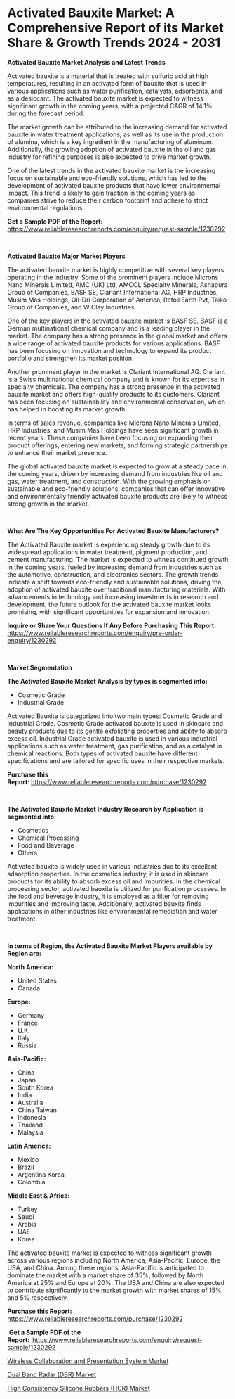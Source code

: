 <p><h1>Activated Bauxite Market: A Comprehensive Report of its Market Share & Growth Trends 2024 - 2031</h1></p><p><strong>Activated Bauxite Market Analysis and Latest Trends</strong></p>
<p><p>Activated bauxite is a material that is treated with sulfuric acid at high temperatures, resulting in an activated form of bauxite that is used in various applications such as water purification, catalysts, adsorbents, and as a desiccant. The activated bauxite market is expected to witness significant growth in the coming years, with a projected CAGR of 14.1% during the forecast period.</p><p>The market growth can be attributed to the increasing demand for activated bauxite in water treatment applications, as well as its use in the production of alumina, which is a key ingredient in the manufacturing of aluminum. Additionally, the growing adoption of activated bauxite in the oil and gas industry for refining purposes is also expected to drive market growth.</p><p>One of the latest trends in the activated bauxite market is the increasing focus on sustainable and eco-friendly solutions, which has led to the development of activated bauxite products that have lower environmental impact. This trend is likely to gain traction in the coming years as companies strive to reduce their carbon footprint and adhere to strict environmental regulations.</p></p>
<p><strong>Get a Sample PDF of the Report:&nbsp;</strong> <a href="https://www.reliableresearchreports.com/enquiry/request-sample/1230292">https://www.reliableresearchreports.com/enquiry/request-sample/1230292</a></p>
<p>&nbsp;</p>
<p><strong>Activated Bauxite Major Market Players</strong></p>
<p><p>The activated bauxite market is highly competitive with several key players operating in the industry. Some of the prominent players include Microns Nano Minerals Limited, AMC (UK) Ltd, AMCOL Specialty Minerals, Ashapura Group of Companies, BASF SE, Clariant International AG, HRP Industries, Musim Mas Holdings, Oil-Dri Corporation of America, Refoil Earth Pvt, Taiko Group of Companies, and W Clay Industries.</p><p>One of the key players in the activated bauxite market is BASF SE. BASF is a German multinational chemical company and is a leading player in the market. The company has a strong presence in the global market and offers a wide range of activated bauxite products for various applications. BASF has been focusing on innovation and technology to expand its product portfolio and strengthen its market position.</p><p>Another prominent player in the market is Clariant International AG. Clariant is a Swiss multinational chemical company and is known for its expertise in specialty chemicals. The company has a strong presence in the activated bauxite market and offers high-quality products to its customers. Clariant has been focusing on sustainability and environmental conservation, which has helped in boosting its market growth.</p><p>In terms of sales revenue, companies like Microns Nano Minerals Limited, HRP Industries, and Musim Mas Holdings have seen significant growth in recent years. These companies have been focusing on expanding their product offerings, entering new markets, and forming strategic partnerships to enhance their market presence.</p><p>The global activated bauxite market is expected to grow at a steady pace in the coming years, driven by increasing demand from industries like oil and gas, water treatment, and construction. With the growing emphasis on sustainable and eco-friendly solutions, companies that can offer innovative and environmentally friendly activated bauxite products are likely to witness strong growth in the market.</p></p>
<p>&nbsp;</p>
<p><strong>What Are The Key Opportunities For Activated Bauxite Manufacturers?</strong></p>
<p><p>The Activated Bauxite market is experiencing steady growth due to its widespread applications in water treatment, pigment production, and cement manufacturing. The market is expected to witness continued growth in the coming years, fueled by increasing demand from industries such as the automotive, construction, and electronics sectors. The growth trends indicate a shift towards eco-friendly and sustainable solutions, driving the adoption of activated bauxite over traditional manufacturing materials. With advancements in technology and increasing investments in research and development, the future outlook for the activated bauxite market looks promising, with significant opportunities for expansion and innovation.</p></p>
<p><strong>Inquire or Share Your Questions If Any Before Purchasing This Report:</strong> <a href="https://www.reliableresearchreports.com/enquiry/pre-order-enquiry/1230292">https://www.reliableresearchreports.com/enquiry/pre-order-enquiry/1230292</a></p>
<p>&nbsp;</p>
<p><strong>Market Segmentation</strong></p>
<p><strong>The Activated Bauxite Market Analysis by types is segmented into:</strong></p>
<p><ul><li>Cosmetic Grade</li><li>Industrial Grade</li></ul></p>
<p><p>Activated Bauxite is categorized into two main types: Cosmetic Grade and Industrial Grade. Cosmetic Grade activated bauxite is used in skincare and beauty products due to its gentle exfoliating properties and ability to absorb excess oil. Industrial Grade activated bauxite is used in various industrial applications such as water treatment, gas purification, and as a catalyst in chemical reactions. Both types of activated bauxite have different specifications and are tailored for specific uses in their respective markets.</p></p>
<p><strong>Purchase this Report:&nbsp;</strong><a href="https://www.reliableresearchreports.com/purchase/1230292">https://www.reliableresearchreports.com/purchase/1230292</a></p>
<p>&nbsp;</p>
<p><strong>The Activated Bauxite Market Industry Research by Application is segmented into:</strong></p>
<p><ul><li>Cosmetics</li><li>Chemical Processing</li><li>Food and Beverage</li><li>Others</li></ul></p>
<p><p>Activated bauxite is widely used in various industries due to its excellent adsorption properties. In the cosmetics industry, it is used in skincare products for its ability to absorb excess oil and impurities. In the chemical processing sector, activated bauxite is utilized for purification processes. In the food and beverage industry, it is employed as a filter for removing impurities and improving taste. Additionally, activated bauxite finds applications in other industries like environmental remediation and water treatment.</p></p>
<p>&nbsp;</p>
<p><strong>In terms of Region, the Activated Bauxite Market Players available by Region are:</strong></p>
<p>
    <p> <strong> North America: </strong>
        <ul>
            <li>United States</li>
            <li>Canada</li>
        </ul>
        </p> 
    <p> <strong> Europe: </strong>
        <ul>
            <li>Germany</li>
            <li>France</li>
            <li>U.K.</li>
            <li>Italy</li>
            <li>Russia</li>
        </ul>
        </p> 
    <p> <strong> Asia-Pacific: </strong>
        <ul>
            <li>China</li>
            <li>Japan</li>
            <li>South Korea</li>
            <li>India</li>
            <li>Australia</li>
            <li>China Taiwan</li>
            <li>Indonesia</li>
            <li>Thailand</li>
            <li>Malaysia</li>
        </ul>
        </p> 
    <p> <strong> Latin America: </strong>
        <ul>
            <li>Mexico</li>
            <li>Brazil</li>
            <li>Argentina Korea</li>
            <li>Colombia</li>
        </ul>
        </p> 
    <p> <strong> Middle East & Africa: </strong>
        <ul>
            <li>Turkey</li>
            <li>Saudi</li>
            <li>Arabia</li>
            <li>UAE</li>
            <li>Korea</li>
        </ul>
    </p>
    </p>
<p><p>The activated bauxite market is expected to witness significant growth across various regions including North America, Asia-Pacific, Europe, the USA, and China. Among these regions, Asia-Pacific is anticipated to dominate the market with a market share of 35%, followed by North America at 25% and Europe at 20%. The USA and China are also expected to contribute significantly to the market growth with market shares of 15% and 5% respectively.</p></p>
<p><strong>Purchase this Report: </strong><a href="https://www.reliableresearchreports.com/purchase/1230292">https://www.reliableresearchreports.com/purchase/1230292</a></p>
<p>&nbsp;<strong>Get a Sample PDF of the Report:&nbsp;&nbsp;</strong><a href="https://www.reliableresearchreports.com/enquiry/request-sample/1230292">https://www.reliableresearchreports.com/enquiry/request-sample/1230292</a></p>
<p><strong></strong></p>
<p><p><a href="https://view.publitas.com/reportprime-1/wireless-collaboration-and-presentation-system-market-furnish-information-about-market-size-market-share-market-dynamics-and-projections-spanning-from-2023-to-2030/">Wireless Collaboration and Presentation System Market</a></p><p><a href="https://view.publitas.com/reportprime-1/decoding-the-dual-band-radar-dbr-market-a-deep-dive-into-the-latest-market-trends-market-segmentation-and-competitive-analysis/">Dual Band Radar (DBR) Market</a></p><p><a href="https://view.publitas.com/reportprime-1/high-consistency-silicone-rubbers-hcr-market-dynamics-2023-2030-also-about-its-market-trends-projections-and-opportunities/">High Consistency Silicone Rubbers (HCR) Market</a></p></p>